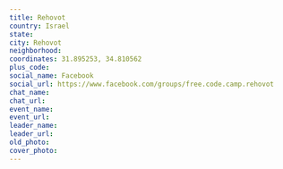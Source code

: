 ```yaml
---
title: Rehovot
country: Israel
state: 
city: Rehovot
neighborhood: 
coordinates: 31.895253, 34.810562
plus_code:
social_name: Facebook
social_url: https://www.facebook.com/groups/free.code.camp.rehovot
chat_name:
chat_url:
event_name:
event_url:
leader_name:
leader_url:
old_photo: 
cover_photo:
---
```

